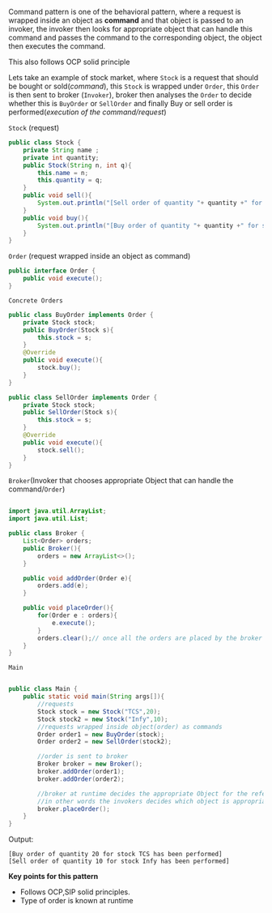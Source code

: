 Command pattern is one of the behavioral pattern, where a request is wrapped inside an object as **command** and that object is passed to an invoker, the invoker then looks for appropriate object that can handle this command and passes the command to the corresponding object, the object then executes the command.

This also follows OCP solid principle

Lets take an example of stock market, where `Stock` is a request that should be bought or sold(*command*), this `Stock` is wrapped under `Order`, this `Order` is then sent to broker (`Invoker`), broker then analyses the `Order` to decide whether this is `BuyOrder` or `SellOrder`  and finally Buy or sell order is performed(*execution of the command/request*)

`Stock` (request)
```java
public class Stock {
    private String name ;
    private int quantity;
    public Stock(String n, int q){
        this.name = n;
        this.quantity = q;
    }
    public void sell(){
        System.out.println("[Sell order of quantity "+ quantity +" for stock "+name +" has been performed]");
    }
    public void buy(){
        System.out.println("[Buy order of quantity "+ quantity +" for stock "+name +" has been performed]");
    }
}
```
`Order` (request wrapped inside an object as command)

```java
public interface Order {
    public void execute();
}
```


`Concrete Orders`

```java
public class BuyOrder implements Order {
    private Stock stock;
    public BuyOrder(Stock s){
        this.stock = s;
    }
    @Override
    public void execute(){
        stock.buy();
    }
}

public class SellOrder implements Order {
    private Stock stock;
    public SellOrder(Stock s){
        this.stock = s;
    }
    @Override
    public void execute(){
        stock.sell();
    }
}
```

`Broker`(Invoker that chooses appropriate Object that can handle the command/`Order`)

```java

import java.util.ArrayList;
import java.util.List;

public class Broker {
    List<Order> orders;
    public Broker(){
        orders = new ArrayList<>();
    }

    public void addOrder(Order e){
        orders.add(e);
    }

    public void placeOrder(){
        for(Order e : orders){
            e.execute();
        }
        orders.clear();// once all the orders are placed by the broker then , the list should be emptied
    }
}
```

`Main`

```java

public class Main {
    public static void main(String args[]){
        //requests
        Stock stock = new Stock("TCS",20);
        Stock stock2 = new Stock("Infy",10);
        //requests wrapped inside object(order) as commands
        Order order1 = new BuyOrder(stock);
        Order order2 = new SellOrder(stock2);

        //order is sent to broker 
        Broker broker = new Broker();
        broker.addOrder(order1);
        broker.addOrder(order2);

        //broker at runtime decides the appropriate Object for the reference Order
        //in other words the invokers decides which object is appropriate which can handle this command/Order
        broker.placeOrder();
    }
}
```

Output:

```output
[Buy order of quantity 20 for stock TCS has been performed]
[Sell order of quantity 10 for stock Infy has been performed]
```

**Key points for this pattern**
- Follows OCP,SIP solid principles.
- Type of order is known at runtime
